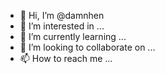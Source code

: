 - 👋 Hi, I’m @damnhen
- 👀 I’m interested in ...
- 🌱 I’m currently learning ...
- 💞️ I’m looking to collaborate on ...
- 📫 How to reach me ...

<!---
damnhen/damnhen is a ✨ special ✨ repository because its `README.md` (this file) appears on your GitHub profile.
You can click the Preview link to take a look at your changes.
--->
